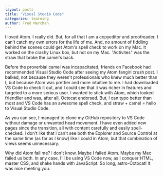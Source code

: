```yaml
---
layout: posts
title: "Visual Studio Code"
categories: learning
author: Fred Merchan
---
```


I loved Atom. I really did. But, for all that I am a copyeditor and proofreader, I can't catch my own errors for the life of me. And, no amount of fiddling behind the scenes could get Atom's spell check to work on my Mac. It worked on the crashy Linux box, but not on my Mac. "Activites" was the straw that broke the camel's back.

Before the proverbial camel was incapacitated, friends on Facebook had recommended Visual Studio Code after seeing my Atom fangirl crush post. I balked, not because they weren't professionals who knew much better than I, but because Atom was prettier and more intuitive to me. I had downloaded VS Code to check it out, and I could see that it was richer in features and targeted to a more serious user. I wanted to stick with Atom, which looked friendlier and was, after all, Octocat endorsed. But, I can typo better than most and VS Code has an awesome spell check, and straw + camel = hello to Visual Studio Code.

As you can see, I managed to clone my GitHub repository to VS Code without damage or unwanted head movement. I have even added new pages since the transition, all with content carefully and easily spell-checked. I don't like that I can't see both the Explorer and Source Control at the same time (as far as I know) like I could in Atom, but that combination of views seems unnecessary.

Why did Atom fail me? I don't know. Maybe I failed Atom. Maybe my Mac failed us both. In any case, I'll be using VS Code now, as I conquer HTML, master CSS, and shake hands with JavaScript. So long, astro-Octocat! It was nice meeting you.
